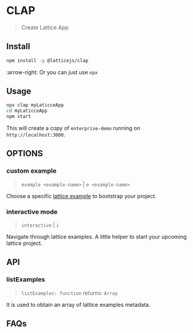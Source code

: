 # CLAP 

> Create Lattice App

## Install

```bash
npm install -g @latticejs/clap
```

:arrow-right: Or you can just use `npx`

## Usage

```bash
npx clap myLaticceApp
cd myLaticceApp
npm start
```
This will create a copy of `enterprise-demo` running on `http://localhost:3000`.

## OPTIONS

### custom example

> `example <example-name>` | `e <example-name>`

Choose a specific [lattice example](/examples) to bootstrap your project.

### interactive mode

> `interactive` | `i`

Navigate through lattice examples. A little helper to start your upcoming lattice project.

## API

### listExamples

> `listExamples: function` returns: `Array`

It is used to obtain an array of lattice examples metadata.

## FAQs


